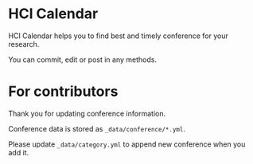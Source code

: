 # HCI Calendar

HCI Calendar helps you to find best and timely conference for your research.

You can commit, edit or post in any methods.

# For contributors

Thank you for updating conference information.

Conference data is stored as `_data/conference/*.yml`.

Please update `_data/category.yml` to append new conference when you add it.
